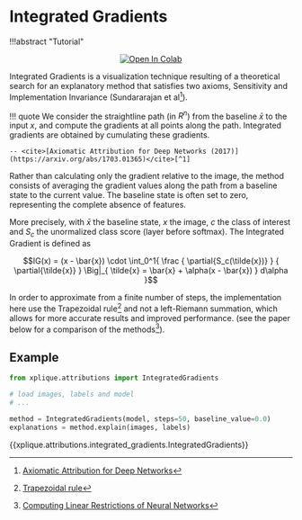 # Integrated Gradients

!!!abstract "Tutorial"
    <p style="text-align: center;">[![Open In Colab](https://colab.research.google.com/assets/colab-badge.svg)](https://colab.research.google.com/drive/1Q4m-ZsygDEiU-cjTcmu1cjHqdfiBGf12?authuser=1)</p>

Integrated Gradients is a visualization technique resulting of a theoretical search for an
explanatory method that satisfies two axioms, Sensitivity and Implementation Invariance
(Sundararajan et al[^1]).

!!! quote
    We consider the straightline path (in $R^n$) from the baseline $\bar{x}$ to the input $x$, and compute the
    gradients at all points along the path. Integrated gradients are obtained by cumulating these
    gradients.

    -- <cite>[Axiomatic Attribution for Deep Networks (2017)](https://arxiv.org/abs/1703.01365)</cite>[^1]

Rather than calculating only the gradient relative to the image, the method consists of averaging
the gradient values along the path from a baseline state to the current value. The baseline state
is often set to zero, representing the complete absence of features.

More precisely, with $\bar{x}$ the baseline state, $x$ the image, $c$ the class of interest and
$S_c$ the unormalized class score (layer before softmax). The Integrated Gradient is defined as

$$IG(x) = (x - \bar{x}) \cdot \int_0^1{ \frac { \partial{S_c(\tilde{x})} } { \partial{\tilde{x}} }
            \Big|_{ \tilde{x} = \bar{x} + \alpha(x - \bar{x}) } d\alpha }$$


In order to approximate from a finite number of steps, the implementation here use the
Trapezoidal rule[^3] and not a left-Riemann summation, which allows for more accurate results
and improved performance. (see the paper below for a comparison of the methods[^2]).

## Example

```python
from xplique.attributions import IntegratedGradients

# load images, labels and model
# ...

method = IntegratedGradients(model, steps=50, baseline_value=0.0)
explanations = method.explain(images, labels)
```

{{xplique.attributions.integrated_gradients.IntegratedGradients}}

[^1]: [Axiomatic Attribution for Deep Networks](https://arxiv.org/abs/1703.01365)
[^2]: [Computing Linear Restrictions of Neural Networks](https://arxiv.org/abs/1908.06214)
[^3]: [Trapezoidal rule](https://en.wikipedia.org/wiki/Trapezoidal_rule)
